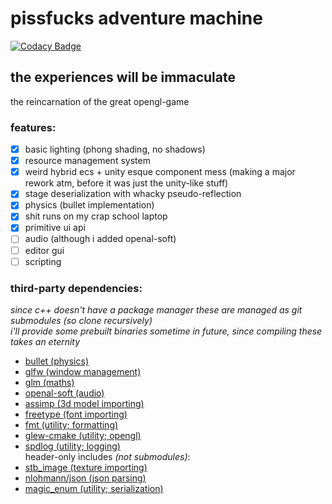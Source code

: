 # pissfucks adventure machine
[![Codacy Badge](https://app.codacy.com/project/badge/Grade/cb15f5875813400493337b040ebfa397)](https://app.codacy.com/gh/NipaGames/latren/dashboard?utm_source=gh&utm_medium=referral&utm_content=&utm_campaign=Badge_grade)
## the experiences will be immaculate
the reincarnation of the great opengl-game  

### features:
- [x] basic lighting (phong shading, no shadows)
- [x] resource management system
- [x] weird hybrid ecs + unity esque component mess (making a major rework atm, before it was just the unity-like stuff)
- [x] stage deserialization with whacky pseudo-reflection
- [x] physics (bullet implementation)
- [x] shit runs on my crap school laptop
- [x] primitive ui api
- [ ] audio (although i added openal-soft)
- [ ] editor gui
- [ ] scripting

### third-party dependencies:
*since c++ doesn't have a package manager these are managed as git submodules (so clone recursively)*  
*i'll provide some prebuilt binaries sometime in future, since compiling these takes an eternity*
- [bullet (physics)](https://github.com/bulletphysics/bullet3)
- [glfw (window management)](https://github.com/glfw/glfw)
- [glm (maths)](https://github.com/g-truc/glm)
- [openal-soft (audio)](https://github.com/kcat/openal-soft)
- [assimp (3d model importing)](https://github.com/assimp/assimp)
- [freetype (font importing)](https://gitlab.freedesktop.org/freetype/freetype)
- [fmt (utility; formatting)](https://github.com/fmtlib/fmt)
- [glew-cmake (utility; opengl)](https://github.com/Perlmint/glew-cmake)
- [spdlog (utility; logging)](https://github.com/gabime/spdlog)  
header-only includes *(not submodules)*:  
- [stb_image (texture importing)](https://github.com/nothings/stb/blob/master/stb_image.h)
- [nlohmann/json (json parsing)](https://github.com/nlohmann/json)
- [magic_enum (utility; serialization)](https://github.com/Neargye/magic_enum)